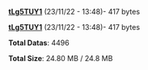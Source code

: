 [**tLg5TUY1**](/data/tLg5TUY1.txt) (23/11/22 - 13:48)- 417 bytes

[**tLg5TUY1**](/data/tLg5TUY1.txt) (23/11/22 - 13:48)- 417 bytes

**Total Datas**: 4496

**Total Size**: 24.80 MB / 24.8 MB